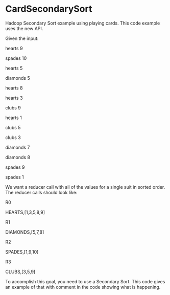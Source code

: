 CardSecondarySort
=================

Hadoop Secondary Sort example using playing cards.  This code example uses the new API.

Given the input:

hearts 9

spades 10

hearts 5

diamonds 5

hearts 8

hearts 3

clubs 9

hearts 1

clubs 5

clubs 3

diamonds 7

diamonds 8

spades 9

spades 1

We want a reducer call with all of the values for a single suit in sorted order.  The reducer calls should look like:


R0

HEARTS,[1,3,5,8,9]


R1

DIAMONDS,[5,7,8]


R2

SPADES,[1,9,10]


R3

CLUBS,[3,5,9]



To accomplish this goal, you need to use a Secondary Sort.  This code gives an example of that with comment in the code showing what is happening.
